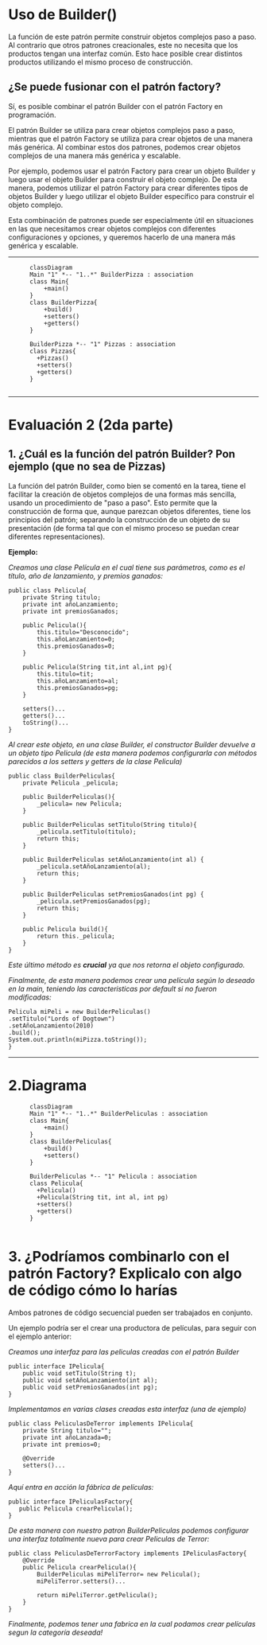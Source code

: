 # Uso de Builder()

La función de este patrón permite construir objetos complejos paso a paso. Al contrario que otros patrones creacionales, este no necesita que los productos tengan una interfaz común. Esto hace posible crear distintos productos utilizando el mismo proceso de construcción.

## ¿Se puede fusionar con el patrón factory?

Sí, es posible combinar el patrón Builder con el patrón Factory en programación.

El patrón Builder se utiliza para crear objetos complejos paso a paso, mientras que el patrón Factory se utiliza para crear objetos de una manera más genérica. Al combinar estos dos patrones, podemos crear objetos complejos de una manera más genérica y escalable.

Por ejemplo, podemos usar el patrón Factory para crear un objeto Builder y luego usar el objeto Builder para construir el objeto complejo. De esta manera, podemos utilizar el patrón Factory para crear diferentes tipos de objetos Builder y luego utilizar el objeto Builder específico para construir el objeto complejo.

Esta combinación de patrones puede ser especialmente útil en situaciones en las que necesitamos crear objetos complejos con diferentes configuraciones y opciones, y queremos hacerlo de una manera más genérica y escalable.

---

```mermaid
      classDiagram
      Main "1" *-- "1..*" BuilderPizza : association
      class Main{
          +main()
      }
      class BuilderPizza{
          +build()
          +setters()
          +getters()
      }
      
      BuilderPizza *-- "1" Pizzas : association
      class Pizzas{
        +Pizzas()
        +setters()
        +getters()
      }
      
```

---

# Evaluación 2 (2da parte)

## 1. ¿Cuál es la función del patrón Builder? Pon ejemplo (que no sea de Pizzas)

La función del patrón Builder, como bien se comentó en la tarea, tiene el facilitar la creación de objetos complejos de una formas más sencilla, usando un procedimiento de "paso a paso".
Esto permite que la construcción de forma que, aunque parezcan objetos diferentes, tiene los principios del patrón; separando la construcción de un objeto de su presentación (de forma tal que con el mismo proceso se puedan crear diferentes representaciones).

**Ejemplo:**

*Creamos una clase Película en el cual tiene sus parámetros, como es el título, año de lanzamiento, y premios ganados:*

```
public class Pelicula{
    private String titulo;
    private int añoLanzamiento;
    private int premiosGanados;
    
    public Pelicula(){
        this.titulo="Desconocido";
        this.añoLanzamiento=0;
        this.premiosGanados=0;
    }
    
    public Pelicula(String tit,int al,int pg){
        this.titulo=tit;
        this.añoLanzamiento=al;
        this.premiosGanados=pg;
    }
    
    setters()...
    getters()...
    toString()...
}
```
*Al crear este objeto, en una clase Builder, el constructor Builder devuelve a un objeto tipo Pelicula (de esta manera podemos configurarla con métodos parecidos a los setters y getters de la clase Pelicula)*

```
public class BuilderPeliculas{
    private Pelicula _pelicula;
    
    public BuilderPeliculas(){
        _pelicula= new Pelicula;
    }
    
    public BuilderPeliculas setTitulo(String titulo){
        _pelicula.setTitulo(titulo);
        return this;
    }

    public BuilderPeliculas setAñoLanzamiento(int al) {
        _pelicula.setAñoLanzamiento(al);
        return this;
    }
    
    public BuilderPeliculas setPremiosGanados(int pg) {
        _pelicula.setPremiosGanados(pg);
        return this;
    }

    public Pelicula build(){
        return this._pelicula;
    }
}
```

*Este último método es **crucial** ya que nos retorna el objeto configurado.*

*Finalmente, de esta manera podemos crear una película según lo deseado en la main, teniendo las caracteristicas por default si no fueron modificadas:*

```
Pelicula miPeli = new BuilderPeliculas()
.setTitulo("Lords of Dogtown")
.setAñoLanzamiento(2010)
.build();
System.out.println(miPizza.toString());
}
```

---
# 2.Diagrama

```mermaid
      classDiagram
      Main "1" *-- "1..*" BuilderPeliculas : association
      class Main{
          +main()
      }
      class BuilderPeliculas{
          +build()
          +setters()
      }
      
      BuilderPeliculas *-- "1" Pelicula : association
      class Pelicula{
        +Pelicula()
        +Pelicula(String tit, int al, int pg)
        +setters()
        +getters()
      }
      
```

# 3. ¿Podríamos combinarlo con el patrón Factory? Explicalo con algo de código cómo lo harías

Ambos patrones de código secuencial pueden ser trabajados en conjunto.

Un ejemplo podría ser el crear una productora de películas, para seguir con el ejemplo anterior:

*Creamos una interfaz para las peliculas creadas con el patrón Builder*
```
public interface IPelicula{
    public void setTitulo(String t);
    public void setAñoLanzamiento(int al);
    public void setPremiosGanados(int pg);
}
```
*Implementamos en varias clases creadas esta interfaz (una de ejemplo)*
```
public class PeliculasDeTerror implements IPelicula{
    private String titulo="";
    private int añoLanzada=0;
    private int premios=0;
    
    @Override
    setters()...
}
```

*Aquí entra en acción la fábrica de películas:*
```
public interface IPeliculasFactory{
   public Pelicula crearPelicula();
}
```

*De esta manera con nuestro patron BuilderPeliculas podemos configurar una interfaz totalmente nueva para crear Peliculas de Terror:*
```
public class PeliculasDeTerrorFactory implements IPeliculasFactory{
    @Override
    public Pelicula crearPelicula(){
        BuilderPeliculas miPeliTerror= new Pelicula();
        miPeliTerror.setters()...
        
        return miPeliTerror.getPelicula();
    }
}
```

*Finalmente, podemos tener una fabrica en la cual podamos crear películas segun la categoría deseada!*



